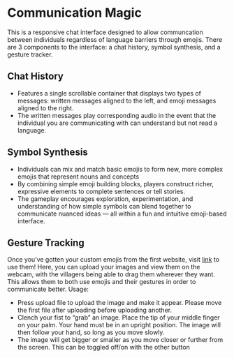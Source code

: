 # Communication Magic

This is a responsive chat interface designed to allow communcation between individuals regardless of language barriers through emojis. There are 3 components to the interface: a chat history, symbol synthesis, and a gesture tracker.

## Chat History
- Features a single scrollable container that displays two types of messages: written messages aligned to the left, and emoji messages aligned to the right.
- The written messages play corresponding audio in the event that the individual you are communicating with can understand but not read a language.

## Symbol Synthesis
- Individuals can mix and match basic emojis to form new, more complex emojis that represent nouns and concepts
- By combining simple emoji building blocks, players construct richer, expressive elements to complete sentences or tell stories.
- The gameplay encourages exploration, experimentation, and understanding of how simple symbols can blend together to communicate nuanced ideas — all within a fun and intuitive emoji-based interface.

## Gesture Tracking
Once you’ve gotten your custom emojis from the first website, visit [link](https://dashing-croquembouche-8a581c.netlify.app) to use them! Here, you can upload your images and view them on the webcam, with the villagers being able to drag them wherever they want. This allows them to both use emojis and their gestures in order to communicate better. 
Usage:
- Press upload file to upload the image and make it appear. Please move the first file after uploading before uploading another.
- Clench your fist to “grab” an image. Place the tip of your middle finger on your palm. Your hand must be in an upright position. The image will then follow your hand, so long as you move slowly.
- The image will get bigger or smaller as you move closer or further from the screen. This can be toggled off/on with the other button
